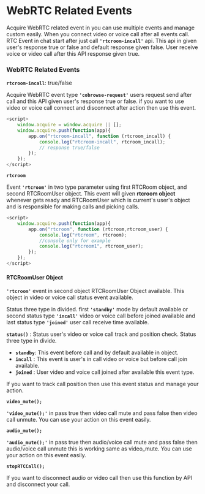 # WebRTC Related Events

Acquire WebRTC related event in you can use multiple events and manage custom easily. When you connect video or voice call after all events call. RTC Event in chat start after just call **`'rtcroom-incall'`** api. This api in given user's response true or false and default response given false. User receive voice or video call after this API response given true.

### WebRTC Related Events 

**`rtcroom-incall`**: true/false

Acquire WebRTC event type **`'cobrowse-request'`** users request send after call and this API given user's response true or false. if you want to use video or voice call connect and disconnect after action then use this event.

```javascript
<script>
    window.acquire = window.acquire || [];
    window.acquire.push(function(app){
        app.on("rtcroom-incall", function (rtcroom_incall) {
            console.log("rtcroom-incall", rtcroom_incall);
			// response true/false
        });
    });
</script>
```

**`rtcroom`**

Event **`'rtcroom'`** in two type parameter using first RTCRoom object, and second  RTCRoomUser object. This event will given **rtcroom object** whenever gets ready and RTCRoomUser which is current's user's object and is responsible for making calls and picking calls.

```javascript
<script>
    window.acquire.push(function(app){
        app.on("rtcroom", function (rtcroom,rtcroom_user) {
            console.log("rtcroom", rtcroom);
            //console only for example
            console.log("rtcroom1", rtcroom_user);
        });
    });
</script>
```

#### RTCRoomUser Object

 **`'rtcroom'`** event in second object RTCRoomUser Object available. This object in video or voice call status event available. 

Status three type in divided. first **`'standby'`** mode by default available or second status type **`'incall'`** video or voice call before joined available and last status type **`'joined'`** user call receive time available.

**`status()`** : Status user's video or voice call track and position check. Status three type in divide.

* **`standby`**: This event before call and by default available in object.
* **`incall`** : This event is user's in call video or voice but before call join available.
* **`joined`** : User video and voice call joined after available this event type.

If you want to track call position then use this event status and manage your action.

**`video_mute();`**

**`'video_mute();'`** in pass true then video call mute and pass false then video call unmute. You can use your action on this event easily.

**`audio_mute();`**

**`'audio_mute();'`** in pass true then audio/voice call mute and pass false then audio/voice call unmute this is working same as video\_mute. You can use your action on this event easily. 

**`stopRTCCall();`**

If you want to disconnect audio or video call then use this function by API and disconnect your call.

